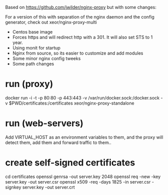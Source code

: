 Based on https://github.com/jwilder/nginx-proxy but with some changes:

For a version of this with separation of the nginx daemon and the config generator, check out xeor/nginx-proxy-multi

* Centos base image
* Forces https and will redirect http with a 301. It will also set STS to 1 year.
* Using monit for startup
* Nginx from source, so its easier to customize and add modules
* Some minor nginx config tweeks
* Some path changes

# run (proxy) #
docker run -i -t -p 80:80 -p 443:443 -v /var/run/docker.sock:/docker.sock -v $PWD/certificates:/certificates xeor/nginx-proxy-standalone

# run (web-servers) #
Add VIRTUAL_HOST as an environment variables to them, and the proxy will detect them, add them and forward traffic to them..

# create self-signed certificates #
cd certificates
openssl genrsa -out server.key 2048
openssl req -new -key server.key -out server.csr
openssl x509 -req -days 1825 -in server.csr -signkey server.key -out server.crt


